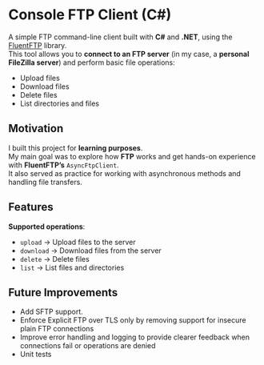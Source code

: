 # Console FTP Client (C#)

A simple FTP command-line client built with **C#** and **.NET**, using the [FluentFTP](https://github.com/robinrodricks/FluentFTP) library.  
This tool allows you to **connect to an FTP server** (in my case, a **personal FileZilla server**) and perform basic file operations:

- Upload files
- Download files
- Delete files
- List directories and files

## Motivation

I built this project for **learning purposes**.  
My main goal was to explore how **FTP** works and get hands-on experience with **FluentFTP’s** `AsyncFtpClient`.  
It also served as practice for working with asynchronous methods and handling file transfers.

## Features

**Supported operations**:
- `upload` → Upload files to the server
- `download` → Download files from the server
 - `delete` → Delete files 
- `list` → List files and directories

## Future Improvements

- Add SFTP support.
- Enforce Explicit FTP over TLS only by removing support for insecure plain FTP connections
- Improve error handling and logging to provide clearer feedback when connections fail or operations are denied
- Unit tests
